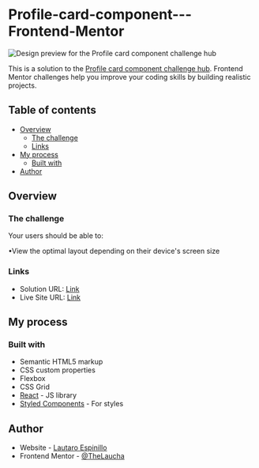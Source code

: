 # Profile-card-component---Frontend-Mentor

![Design preview for the Profile card component challenge hub](./images/desktop-preview.png)

This is a solution to the [Profile card component challenge hub](https://www.frontendmentor.io/challenges/profile-card-component-cfArpWshJ/hub/profile-card-component-GHsOYpBBv). Frontend Mentor challenges help you improve your coding skills by building realistic projects. 

## Table of contents

- [Overview](#overview)
  - [The challenge](#the-challenge)
  - [Links](#links)
- [My process](#my-process)
  - [Built with](#built-with)
- [Author](#author)

## Overview

### The challenge

Your users should be able to:

  •View the optimal layout depending on their device's screen size

### Links

- Solution URL: [Link](https://www.frontendmentor.io/solutions/qr-code-component-_rxLdCo_y)
- Live Site URL: [Link](https://thelaucha.github.io/Profile-card-component---Frontend-Mentor/)

## My process

### Built with

- Semantic HTML5 markup
- CSS custom properties
- Flexbox
- CSS Grid
- [React](https://reactjs.org/) - JS library
- [Styled Components](https://styled-components.com/) - For styles

## Author

- Website - [Lautaro Espinillo](https://thelaucha.github.io/portfolio_web/)
- Frontend Mentor - [@TheLaucha](https://www.frontendmentor.io/profile/TheLaucha)
